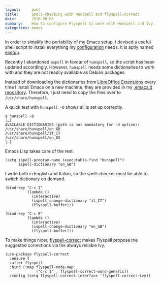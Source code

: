 ```yaml
---
layout:     post
title:      Spell-checking with Hunspell and flyspell-correct
date:       2016-06-06
summary:    How to configure Flyspell to work with Hunspell and Ivy.
categories: emacs
---
```


In order to simplify the portability of my Emacs setup, I devised a useful shell
script to install everything my
[configuration](https://github.com/manuel-uberti/.emacs.d) needs. It is aptly
named [esetup](https://github.com/manuel-uberti/.emacs.d/blob/master/esetup).

Recently I abandoned `aspell` in favour of `hunspell`, so the script has been
updated accordingly. However, `hunspell` needs some dictionaries to work with
and they are not readily available as Debian packages.

Instead of downloading the dictionaries from
[LibreOffice Extensions](http://extensions.libreoffice.org/) every time
I install Emacs on a new machine, they are provided in my
[.emacs.d repository](https://github.com/manuel-uberti/.emacs.d/tree/master/etc/dictionaries).
Therefore, I just need to copy the files over to `/usr/share/hunspell`.

A quick test with `hunspell -D` shows all is set up correctly.

``` console
$ hunspell -D
[…]
AVAILABLE DICTIONARIES (path is not mandatory for -d option):
/usr/share/hunspell/en_GB
/usr/share/hunspell/it_IT
/usr/share/hunspell/en_US
[…]

```

Emacs Lisp takes care of the rest.

``` emacs-lisp
(setq ispell-program-name (executable-find "hunspell")
      ispell-dictionary "en_GB")
```

I write both in English and Italian, so the spell-checker must be able to switch
dictionary on demand.

``` emacs-lisp
(bind-key "C-c I"
          (lambda ()
            (interactive)
            (ispell-change-dictionary "it_IT")
            (flyspell-buffer)))

(bind-key "C-c E"
          (lambda ()
            (interactive)
            (ispell-change-dictionary "en_GB")
            (flyspell-buffer)))
```

To make things nicer,
[flyspell-correct](https://github.com/d12frosted/flyspell-correct) makes
Flyspell propose the suggested corrections via the always reliable Ivy.

``` emacs-lisp
(use-package flyspell-correct
  :ensure t
  :after flyspell
  :bind (:map flyspell-mode-map
              ("C-c $" . flyspell-correct-word-generic))
  :config (setq flyspell-correct-interface 'flyspell-correct-ivy))
```
